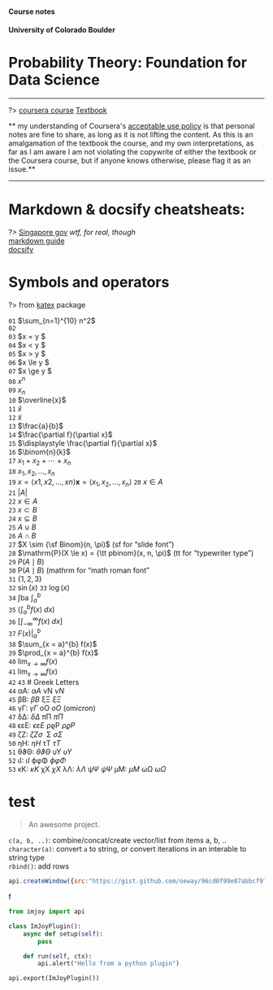 #### Course notes
#### University of Colorado Boulder
# Probability Theory: Foundation for Data Science  
  

<hr/>

?> [coursera course](https://www.coursera.org/learn/probability-theory-foundation-for-data-science/)
[Textbook](https://bookdown.org/probability/beta/)  

** my understanding of Coursera's [acceptable use policy](https://www.coursera.org/about/terms#acceptable-use-policy) 
is that personal notes are fine to share, as long as it is not lifting the content.
As this is an amalgamation of the textbook the course, and my own interpretations, as far as I am aware I am not violating the copywrite
of either the textbook or the Coursera course, but if anyone knows otherwise, please flag it as an issue.**

<hr/> 


# Markdown & docsify cheatsheats:
?> [Singapore gov](https://katex.org/docs/support_table.html) _wtf, for real, though_  
[markdown guide](https://www.markdownguide.org/cheat-sheet/)  
[docsify](https://docsify.js.org/#/?id=docsify)  


# Symbols and operators
?> from [katex](https://katex.org/docs/support_table.html) package


`01`  $\sum_{n=1}^{10} n^2$  
`02`  
`03`  $x = y $  
`04`  $x < y $  
`05`  $x > y $  
`06`  $x \le y $  
`07`  $x \ge y $  
`08`  $x^{n}$  
`09`  $x_{n}$  
`10`  $\overline{x}$  
`11`  $\hat{x}$  
`12`  $\tilde{x}$  
`13`  $\frac{a}{b}$  
`14`  $\frac{\partial f}{\partial x}$  
`15`  $\displaystyle \frac{\partial f}{\partial x}$  
`16`  $\binom{n}{k}$  
`17`  $x_{1} + x_{2} + \cdots + x_{n}$  
`18`  $x_{1}, x_{2}, \dots, x_{n}$  
`19`  $x=⟨x1,x2,…,xn⟩	\mathbf{x} = \langle x_{1}, x_{2}, \dots, x_{n}\rangle$
`20`  $x \in A$  
`21`  $|A|$  
`22`  $x \in A$  
`23`  $x \subset B$  
`24`  $x \subseteq B$  
`25`  $A \cup B$  
`26`  $A \cap B$  
`27`  $X \sim {\sf Binom}(n, \pi)$ (sf for “slide font”)  
`28`  $\mathrm{P}(X \le x) = {\tt pbinom}(x, n, \pi)$ (tt for “typewriter type”)  
`29`  $P(A \mid B)$  
`30`  $\mathrm{P}(A \mid B)$ (mathrm for “math roman font”  
`31`  $\{1, 2, 3\}$  
`32`  $\sin(x)$
`33`  $\log(x)$  
`34`  ∫ba	$\int_{a}^{b}$  
`35`  $\left(\int_{a}^{b} f(x) \; dx\right)$  
`36`  $\left[\int_{-\infty}^{\infty} f(x) \; dx\right]$  
`37`  $\left. F(x) \right|_{a}^{b}$  
`38`  $\sum_{x = a}^{b} f(x)$  
`39`  $\prod_{x = a}^{b} f(x)$  
`40`  $\lim_{x \to \infty} f(x)$  
`41`  $\displaystyle \lim_{x \to \infty} f(x)$  
`42` 
`43` # Greek Letters  
`44`  αA: $\alpha A$	νN	$\nu N$  
`45`  βB: $\beta B$	ξΞ	$\xi\Xi$  
`46`  γΓ: $\gamma \Gamma$	oO	$o O$ (omicron)  
`47`  δΔ: $\delta \Delta$	πΠ	$\pi \Pi$  
`48`  ϵεE: $\epsilon \varepsilon E$	ρϱP	$\rho\varrho P$  
`49`  ζZ: $\zeta Z \sigma \,\!$	Σ	$\sigma \Sigma$  
`50`  ηH: $\eta H$	τT	$\tau T$  
`51`  θϑΘ: $\theta \vartheta \Theta$	υΥ	$\upsilon \Upsilon$  
`52`  ιI: $\iota I$	ϕφΦ	$\phi \varphi \Phi$  
`53`  κK: $\kappa K$	χX	$\chi X$ λΛ: $\lambda \Lambda$	ψΨ	$\psi \Psi$ μM: $\mu M$	ωΩ	$\omega \Omega$





# test

> An awesome project.  
> 
`c(a, b, ..)`:         combine/concat/create vector/list from items a, b, ..  
`character(a)`: convert `a` to string, or convert iterations in an interable to string type  
`rbind()`:     add rows


<!-- ImJoyPlugin: {"type": "web-worker", "hide_code_block": true, "editor_height": "200px"} -->
```js
api.createWindow({src:"https://gist.github.com/oeway/96cd0f99e87abbcf97d65a3605471130"})
```

 
f<!-- ImJoyPlugin: { "type": "web-python"} -->
```python
from imjoy import api

class ImJoyPlugin():
    async def setup(self):
        pass

    def run(self, ctx):
        api.alert("Hello from a python plugin")

api.export(ImJoyPlugin())
```